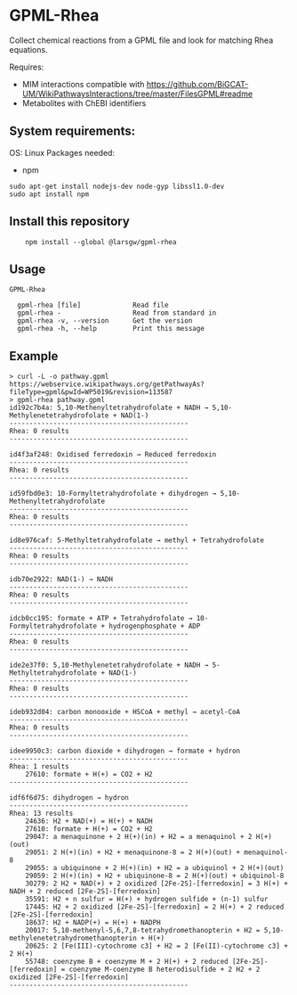 # GPML-Rhea

Collect chemical reactions from a GPML file and look for matching Rhea equations.

Requires:
  - MIM interactions compatible with https://github.com/BiGCAT-UM/WikiPathwaysInteractions/tree/master/FilesGPML#readme
  - Metabolites with ChEBI identifiers

## System requirements:
OS: Linux
Packages needed:
- npm
```
sudo apt-get install nodejs-dev node-gyp libssl1.0-dev
sudo apt install npm

```

## Install this repository
```
    npm install --global @larsgw/gpml-rhea
```

## Usage

    GPML-Rhea
    
      gpml-rhea [file]             Read file
      gpml-rhea -                  Read from standard in
      gpml-rhea -v, --version      Get the version
      gpml-rhea -h, --help         Print this message

## Example

    > curl -L -o pathway.gpml https://webservice.wikipathways.org/getPathwayAs?fileType=gpml&pwId=WP5019&revision=113587
    > gpml-rhea pathway.gpml
    id192c7b4a: 5,10-Methenyltetrahydrofolate + NADH → 5,10-Methylenetetrahydrofolate + NAD(1-)
    ---------------------------------------------
    Rhea: 0 results
    ---------------------------------------------

    id4f3af248: Oxidised ferredoxin → Reduced ferredoxin
    ---------------------------------------------
    Rhea: 0 results
    ---------------------------------------------

    id59fbd0e3: 10-Formyltetrahydrofolate + dihydrogen → 5,10-Methenyltetrahydrofolate
    ---------------------------------------------
    Rhea: 0 results
    ---------------------------------------------

    id8e976caf: 5-Methyltetrahydrofolate → methyl + Tetrahydrofolate
    ---------------------------------------------
    Rhea: 0 results
    ---------------------------------------------

    idb70e2922: NAD(1-) → NADH
    ---------------------------------------------
    Rhea: 0 results
    ---------------------------------------------

    idcb0cc195: formate + ATP + Tetrahydrofolate → 10-Formyltetrahydrofolate + hydrogenphosphate + ADP
    ---------------------------------------------
    Rhea: 0 results
    ---------------------------------------------

    ide2e37f0: 5,10-Methylenetetrahydrofolate + NADH → 5-Methyltetrahydrofolate + NAD(1-)
    ---------------------------------------------
    Rhea: 0 results
    ---------------------------------------------

    ideb932d04: carbon monooxide + HSCoA + methyl → acetyl-CoA
    ---------------------------------------------
    Rhea: 0 results
    ---------------------------------------------

    idee9950c3: carbon dioxide + dihydrogen → formate + hydron
    ---------------------------------------------
    Rhea: 1 results
        27610: formate + H(+) = CO2 + H2
    ---------------------------------------------

    idf6f6d75: dihydrogen → hydron
    ---------------------------------------------
    Rhea: 13 results
        24636: H2 + NAD(+) = H(+) + NADH
        27610: formate + H(+) = CO2 + H2
        29047: a menaquinone + 2 H(+)(in) + H2 = a menaquinol + 2 H(+)(out)
        29051: 2 H(+)(in) + H2 + menaquinone-8 = 2 H(+)(out) + menaquinol-8
        29055: a ubiquinone + 2 H(+)(in) + H2 = a ubiquinol + 2 H(+)(out)
        29059: 2 H(+)(in) + H2 + ubiquinone-8 = 2 H(+)(out) + ubiquinol-8
        30279: 2 H2 + NAD(+) + 2 oxidized [2Fe-2S]-[ferredoxin] = 3 H(+) + NADH + 2 reduced [2Fe-2S]-[ferredoxin]
        35591: H2 + n sulfur = H(+) + hydrogen sulfide + (n-1) sulfur
        17445: H2 + 2 oxidized [2Fe-2S]-[ferredoxin] = 2 H(+) + 2 reduced [2Fe-2S]-[ferredoxin]
        18637: H2 + NADP(+) = H(+) + NADPH
        20017: 5,10-methenyl-5,6,7,8-tetrahydromethanopterin + H2 = 5,10-methylenetetrahydromethanopterin + H(+)
        20625: 2 [Fe(III)-cytochrome c3] + H2 = 2 [Fe(II)-cytochrome c3] + 2 H(+)
        55748: coenzyme B + coenzyme M + 2 H(+) + 2 reduced [2Fe-2S]-[ferredoxin] = coenzyme M-coenzyme B heterodisulfide + 2 H2 + 2 oxidized [2Fe-2S]-[ferredoxin]
    ---------------------------------------------
